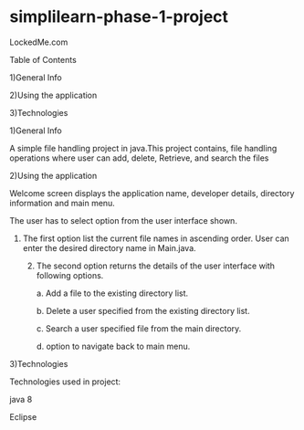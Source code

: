 # simplilearn-phase-1-project
LockedMe.com

Table of Contents

1)General Info

2)Using the application

3)Technologies

1)General Info

A simple file handling project in java.This project contains, file handling operations where user can add, delete, Retrieve, and search the files

2)Using the application

Welcome screen displays the application name, developer details, directory information and main menu.

The user has to select option from the user interface shown.

1. The first option list the current file names in ascending order. User can enter the desired directory name in Main.java.

    2. The second option returns the details of the user interface with following options.

        a. Add a file to the existing directory list.

        b. Delete a user specified from the existing directory list.

        c. Search a user specified file from the main directory.

        d. option to navigate back to main menu.
        
3)Technologies

Technologies used in project:

java 8

Eclipse
